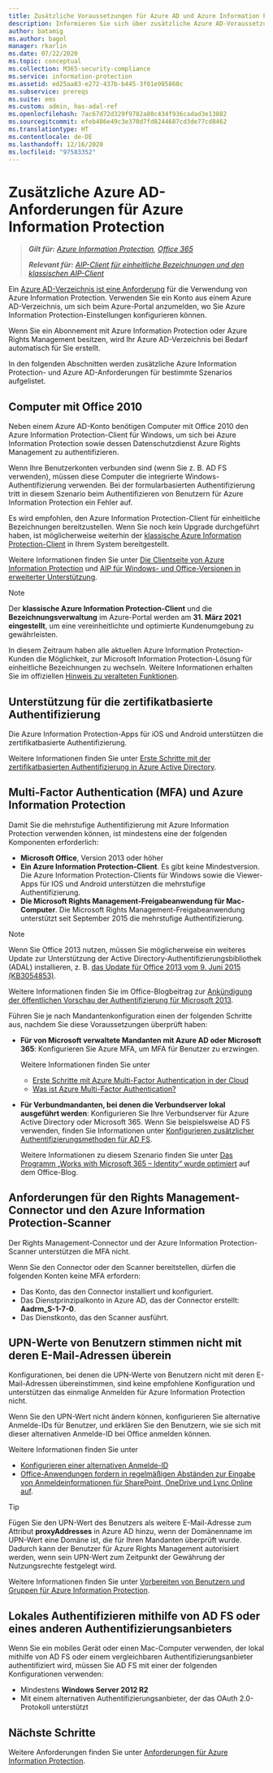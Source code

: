 ```yaml
---
title: Zusätzliche Voraussetzungen für Azure AD und Azure Information Protection
description: Informieren Sie sich über zusätzliche Azure AD-Voraussetzungen für Azure Information Protection in bestimmten Szenarios, z. B. bei mehrstufiger oder zertifikatbasierter Authentifizierung oder bei Computern mit Office 2010.
author: batamig
ms.author: bagol
manager: rkarlin
ms.date: 07/22/2020
ms.topic: conceptual
ms.collection: M365-security-compliance
ms.service: information-protection
ms.assetid: ed25aa83-e272-437b-b445-3f01e985860c
ms.subservice: prereqs
ms.suite: ems
ms.custom: admin, has-adal-ref
ms.openlocfilehash: 7ac67d72d329f9782a80c434f936cadad3e13882
ms.sourcegitcommit: efeb486e49c3e370d7fd8244687cd3de77cd8462
ms.translationtype: HT
ms.contentlocale: de-DE
ms.lasthandoff: 12/16/2020
ms.locfileid: "97583352"
---
```

# <a name="additional-azure-ad-requirements-for-azure-information-protection"></a>Zusätzliche Azure AD-Anforderungen für Azure Information Protection

>***Gilt für:** [Azure Information Protection](https://azure.microsoft.com/pricing/details/information-protection), [Office 365](https://download.microsoft.com/download/E/C/F/ECF42E71-4EC0-48FF-AA00-577AC14D5B5C/Azure_Information_Protection_licensing_datasheet_EN-US.pdf)*
>
>***Relevant für:** [AIP-Client für einheitliche Bezeichnungen und den klassischen AIP-Client](faqs.md#whats-the-difference-between-the-azure-information-protection-classic-and-unified-labeling-clients)*

Ein [Azure AD-Verzeichnis ist eine Anforderung](requirements.md#azure-active-directory) für die Verwendung von Azure Information Protection. Verwenden Sie ein Konto aus einem Azure AD-Verzeichnis, um sich beim Azure-Portal anzumelden, wo Sie Azure Information Protection-Einstellungen konfigurieren können.

Wenn Sie ein Abonnement mit Azure Information Protection oder Azure Rights Management besitzen, wird Ihr Azure AD-Verzeichnis bei Bedarf automatisch für Sie erstellt.

In den folgenden Abschnitten werden zusätzliche Azure Information Protection- und Azure AD-Anforderungen für bestimmte Szenarios aufgelistet. 

## <a name="computers-running-office-2010"></a>Computer mit Office 2010

Neben einem Azure AD-Konto benötigen Computer mit Office 2010 den Azure Information Protection-Client für Windows, um sich bei Azure Information Protection sowie dessen Datenschutzdienst Azure Rights Management zu authentifizieren. 

Wenn Ihre Benutzerkonten verbunden sind (wenn Sie z. B. AD FS verwenden), müssen diese Computer die integrierte Windows-Authentifizierung verwenden. Bei der formularbasierten Authentifizierung tritt in diesem Szenario beim Authentifizieren von Benutzern für Azure Information Protection ein Fehler auf.

Es wird empfohlen, den Azure Information Protection-Client für einheitliche Bezeichnungen bereitzustellen. Wenn Sie noch kein Upgrade durchgeführt haben, ist möglicherweise weiterhin der [klassische Azure Information Protection-Client](./rms-client/aip-client.md) in Ihrem System bereitgestellt. 

Weitere Informationen finden Sie unter [Die Clientseite von Azure Information Protection](rms-client/use-client.md) und [AIP für Windows- und Office-Versionen in erweiterter Unterstützung](known-issues.md#aip-for-windows-and-office-versions-in-extended-support).

> [!NOTE]
> Der **klassische Azure Information Protection-Client** und die **Bezeichnungsverwaltung** im Azure-Portal werden am **31. März 2021** **eingestellt**, um eine vereinheitlichte und optimierte Kundenumgebung zu gewährleisten. 
>
> In diesem Zeitraum haben alle aktuellen Azure Information Protection-Kunden die Möglichkeit, zur Microsoft Information Protection-Lösung für einheitliche Bezeichnungen zu wechseln. Weitere Informationen erhalten Sie im offiziellen [Hinweis zu veralteten Funktionen](https://aka.ms/aipclassicsunset).

## <a name="support-for-certificate-based-authentication-cba"></a>Unterstützung für die zertifikatbasierte Authentifizierung

Die Azure Information Protection-Apps für iOS und Android unterstützen die zertifikatbasierte Authentifizierung. 

Weitere Informationen finden Sie unter [Erste Schritte mit der zertifikatbasierten Authentifizierung in Azure Active Directory](/azure/active-directory/active-directory-certificate-based-authentication-get-started).

## <a name="multi-factor-authentication-mfa-and-azure-information-protection"></a>Multi-Factor Authentication (MFA) und Azure Information Protection

Damit Sie die mehrstufige Authentifizierung mit Azure Information Protection verwenden können, ist mindestens eine der folgenden Komponenten erforderlich:

- **Microsoft Office**, Version 2013 oder höher
- **Ein Azure Information Protection-Client**. Es gibt keine Mindestversion. Die Azure Information Protection-Clients für Windows sowie die Viewer-Apps für IOS und Android unterstützen die mehrstufige Authentifizierung.
- **Die Microsoft Rights Management-Freigabeanwendung für Mac-Computer**. Die Microsoft Rights Management-Freigabeanwendung unterstützt seit September 2015 die mehrstufige Authentifizierung.

> [!NOTE]
> Wenn Sie Office 2013 nutzen, müssen Sie möglicherweise ein weiteres Update zur Unterstützung der Active Directory-Authentifizierungsbibliothek (ADAL) installieren, z. B. [das Update für Office 2013 vom 9. Juni 2015 (KB3054853)](https://support.microsoft.com/kb/3054853). 
>
> Weitere Informationen finden Sie im Office-Blogbeitrag zur [Ankündigung der öffentlichen Vorschau der Authentifizierung für Microsoft 2013](https://blogs.office.com/2015/03/23/office-2013-modern-authentication-public-preview-announced/).       

Führen Sie je nach Mandantenkonfiguration einen der folgenden Schritte aus, nachdem Sie diese Voraussetzungen überprüft haben:

- **Für von Microsoft verwaltete Mandanten mit Azure AD oder Microsoft 365**: Konfigurieren Sie Azure MFA, um MFA für Benutzer zu erzwingen. 

    Weitere Informationen finden Sie unter 
    - [Erste Schritte mit Azure Multi-Factor Authentication in der Cloud](/multi-factor-authentication/multi-factor-authentication-get-started-cloud)
    - [Was ist Azure Multi-Factor Authentication?](/multi-factor-authentication/multi-factor-authentication)

- **Für Verbundmandanten, bei denen die Verbundserver lokal ausgeführt werden**: Konfigurieren Sie Ihre Verbundserver für Azure Active Directory oder Microsoft 365. Wenn Sie beispielsweise AD FS verwenden, finden Sie Informationen unter [Konfigurieren zusätzlicher Authentifizierungsmethoden für AD FS](/windows-server/identity/ad-fs/operations/configure-additional-authentication-methods-for-ad-fs). 

    Weitere Informationen zu diesem Szenario finden Sie unter [Das Programm „Works with Microsoft 365 – Identity“ wurde optimiert](https://blogs.office.com/2014/01/30/the-works-with-office-365-identity-program-now-streamlined/) auf dem Office-Blog. 

## <a name="rights-management-connector--aip-scanner-requirements"></a>Anforderungen für den Rights Management-Connector und den Azure Information Protection-Scanner

Der Rights Management-Connector und der Azure Information Protection-Scanner unterstützen die MFA nicht. 

Wenn Sie den Connector oder den Scanner bereitstellen, dürfen die folgenden Konten keine MFA erfordern:

- Das Konto, das den Connector installiert und konfiguriert.
- Das Dienstprinzipalkonto in Azure AD, das der Connector erstellt: **Aadrm_S-1-7-0**.
- Das Dienstkonto, das den Scanner ausführt.

## <a name="user-upn-values-dont-match-their-email-addresses"></a>UPN-Werte von Benutzern stimmen nicht mit deren E-Mail-Adressen überein

Konfigurationen, bei denen die UPN-Werte von Benutzern nicht mit deren E-Mail-Adressen übereinstimmen, sind keine empfohlene Konfiguration und unterstützen das einmalige Anmelden für Azure Information Protection nicht.

Wenn Sie den UPN-Wert nicht ändern können, konfigurieren Sie alternative Anmelde-IDs für Benutzer, und erklären Sie den Benutzern, wie sie sich mit dieser alternativen Anmelde-ID bei Office anmelden können. 

Weitere Informationen finden Sie unter

- [Konfigurieren einer alternativen Anmelde-ID](/windows-server/identity/ad-fs/operations/configuring-alternate-login-id)
- [Office-Anwendungen fordern in regelmäßigen Abständen zur Eingabe von Anmeldeinformationen für SharePoint, OneDrive und Lync Online auf](https://support.microsoft.com/help/2913639/office-applications-periodically-prompt-for-credentials-to-sharepoint-online,-onedrive,-and-lync-online).

> [!TIP]
> Fügen Sie den UPN-Wert des Benutzers als weitere E-Mail-Adresse zum Attribut **proxyAddresses** in Azure AD hinzu, wenn der Domänenname im UPN-Wert eine Domäne ist, die für Ihren Mandanten überprüft wurde. Dadurch kann der Benutzer für Azure Rights Management autorisiert werden, wenn sein UPN-Wert zum Zeitpunkt der Gewährung der Nutzungsrechte festgelegt wird. 

Weitere Informationen finden Sie unter [Vorbereiten von Benutzern und Gruppen für Azure Information Protection](prepare.md).

## <a name="authenticating-on-premises-using-ad-fs-or-another-authentication-provider"></a>Lokales Authentifizieren mithilfe von AD FS oder eines anderen Authentifizierungsanbieters

Wenn Sie ein mobiles Gerät oder einen Mac-Computer verwenden, der lokal mithilfe von AD FS oder einem vergleichbaren Authentifizierungsanbieter authentifiziert wird, müssen Sie AD FS mit einer der folgenden Konfigurationen verwenden:

- Mindestens **Windows Server 2012 R2**
- Mit einem alternativen Authentifizierungsanbieter, der das OAuth 2.0-Protokoll unterstützt

## <a name="next-steps"></a>Nächste Schritte
Weitere Anforderungen finden Sie unter [Anforderungen für Azure Information Protection](requirements.md).

